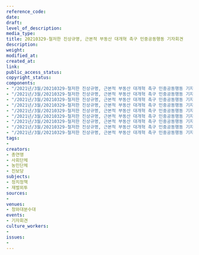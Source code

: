 ```yaml
---
reference_code: 
date: 
draft: 
level_of_description: 
media_type: 
title: 20210329-철저한 진상규명, 근본적 부동산 대개혁 촉구 민중공동행동 기자회견
description: 
weight: 
modified_at: 
created_at: 
link: 
public_access_status: 
copyright_status: 
components:
- "/2021년/3월/20210329-철저한 진상규명, 근본적 부동산 대개혁 촉구 민중공동행동 기자회견/_5D45082.jpg"
- "/2021년/3월/20210329-철저한 진상규명, 근본적 부동산 대개혁 촉구 민중공동행동 기자회견/_1DX0055.jpg"
- "/2021년/3월/20210329-철저한 진상규명, 근본적 부동산 대개혁 촉구 민중공동행동 기자회견/_5D45053.jpg"
- "/2021년/3월/20210329-철저한 진상규명, 근본적 부동산 대개혁 촉구 민중공동행동 기자회견/_1DX0087.jpg"
- "/2021년/3월/20210329-철저한 진상규명, 근본적 부동산 대개혁 촉구 민중공동행동 기자회견/_5D45030.jpg"
- "/2021년/3월/20210329-철저한 진상규명, 근본적 부동산 대개혁 촉구 민중공동행동 기자회견/_1DX0031.jpg"
- "/2021년/3월/20210329-철저한 진상규명, 근본적 부동산 대개혁 촉구 민중공동행동 기자회견/_1DX0115.jpg"
- "/2021년/3월/20210329-철저한 진상규명, 근본적 부동산 대개혁 촉구 민중공동행동 기자회견/_5D45063.jpg"
- "/2021년/3월/20210329-철저한 진상규명, 근본적 부동산 대개혁 촉구 민중공동행동 기자회견/_1DX0038.jpg"
tags:
- 
creators:
- 총연맹
- 사회단체
- 농민단체
- 진보당
subjects:
- 정치정책
- 재벌외투
sources:
- 
venues:
- 청와대분수대
events:
- 기자회견
culture_workers:
- 
issues:
- 
---
```

